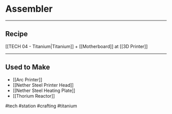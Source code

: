 # Assembler
---
## Recipe
[[TECH 04 - Titanium|Titanium]] + [[Motherboard]] at [[3D Printer]]

---
## Used to Make
- [[Arc Printer]]
- [[Nether Steel Printer Head]]
- [[Nether Steel Heating Plate]]
- [[Thorium Reactor]]

#tech #station #crafting #titanium 